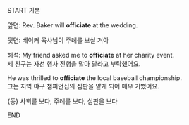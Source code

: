 START
기본

앞면:
Rev. Baker will **officiate** at the wedding. 

뒷면:
베이커 목사님이 주례를 보실 거야

해석:
My friend asked me to **officiate** at her charity event.  
제 친구는 자선 행사 진행을 맡아 달라고 부탁했어요.  

He was thrilled to **officiate** the local baseball championship.  
그는 지역 야구 챔피언십의 심판을 맡게 되어 매우 기뻤어요.  

{동} 사회를 보다, 주례를 보다, 심판을 보다
<!--ID: 1743590284535-->
END